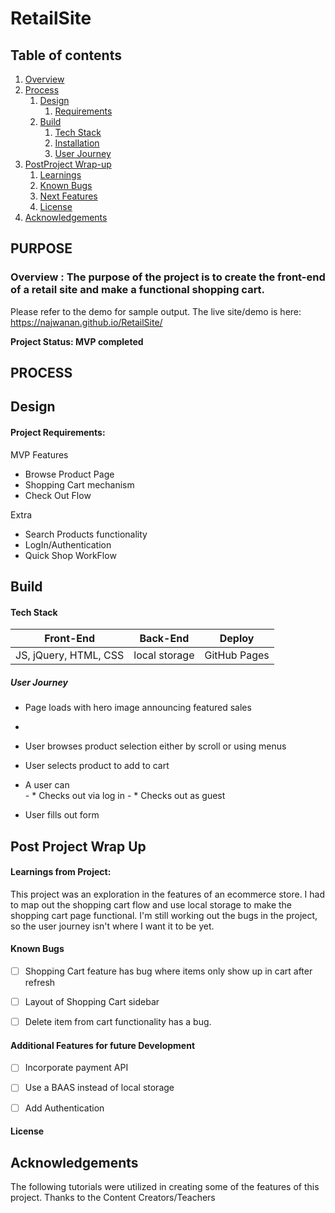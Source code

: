 # RetailSite

## Table of contents
1. [Overview](#overview)
2. [Process](#process)
    1. [Design](#design)
       1. [Requirements](#requirements)
    2. [Build](#build)
        1. [Tech Stack](#stack)
        3. [Installation](#installation)
        4. [User Journey](#userjourney)
3. [PostProject Wrap-up](#post)
    1. [Learnings](#learnings)
    2. [Known Bugs](#bugs)
    3. [Next Features](#features)
    4. [License](#license)
4. [Acknowledgements](#ack)

## PURPOSE
### Overview  <a name="overview"></a>: The purpose of the project is to create the front-end of a retail site and make a functional shopping cart. 

Please refer to the demo for sample output. 
The live site/demo is here: https://najwanan.github.io/RetailSite/


**Project Status: MVP completed**


## PROCESS <a name="process"></a>
## Design <a name="design"></a>

#### Project Requirements:  <a name="requirements"></a>

MVP Features 
- Browse Product Page
- Shopping Cart mechanism 
- Check Out Flow


Extra
- Search Products functionality 
- LogIn/Authentication 
- Quick Shop WorkFlow



## Build <a name="build"></a>



#### Tech Stack <a name="stack"></a>

| Front-End | Back-End | Deploy |
| --- | --- | --- |
 | JS, jQuery, HTML, CSS | local storage | GitHub Pages |



##### *User Journey* <a name="journey"></a>
- Page loads with hero image announcing featured sales
- 
- User browses product selection either by scroll or using menus
- User selects product to add to cart
- A user can    
        - * Checks out via log in
        - * Checks out as guest
        
- User fills out form


## Post Project Wrap Up <a name="post"></a>


#### Learnings from Project:<a name="learnings"></a>

This project was an exploration in the features of an ecommerce store. I had to map out the shopping cart flow and use local storage to make the shopping cart page functional. I'm still working out the bugs in the project, so the user journey isn't where I want it to be yet.



#### Known Bugs <a name="bugs"></a>
- [ ] Shopping Cart feature has bug where items only show up in cart after refresh
- [ ] Layout of Shopping Cart sidebar
- [ ] Delete item from cart functionality has a bug. 


#### Additional Features for future Development <a name="features"></a>
- [ ] Incorporate payment API
- [ ] Use a BAAS instead of local storage
- [ ] Add Authentication 


#### License <a name="license"></a>

## Acknowledgements <a name="ack"></a>

The following tutorials were utilized in creating some of the features of this project. 
Thanks to the Content Creators/Teachers

